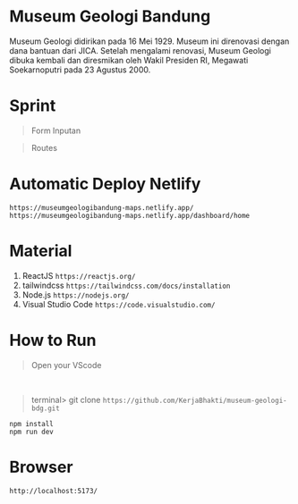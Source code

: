 # Museum Geologi Bandung
Museum Geologi didirikan pada 16 Mei 1929. Museum ini direnovasi dengan dana bantuan dari JICA. Setelah mengalami renovasi, Museum Geologi dibuka kembali dan diresmikan oleh Wakil Presiden RI, Megawati Soekarnoputri pada 23 Agustus 2000.
<p>
  <div class="center"
</p>  


# Sprint
> Form Inputan
  
> Routes

# Automatic Deploy Netlify
``https://museumgeologibandung-maps.netlify.app/``
``https://museumgeologibandung-maps.netlify.app/dashboard/home``

# Material 

1. ReactJS ``https://reactjs.org/``
2. tailwindcss ``https://tailwindcss.com/docs/installation``
3. Node.js ``https://nodejs.org/``
4. Visual Studio Code ``https://code.visualstudio.com/``

# How to Run

> Open your VScode 

<br />

> terminal> git clone ``https://github.com/KerjaBhakti/museum-geologi-bdg.git``

`npm install`
<br />
`npm run dev`

# Browser 

``http://localhost:5173/``
